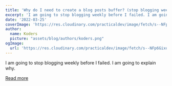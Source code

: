 ```yaml
---
title: 'Why do I need to create a blog posts buffer? (stop blogging weekly) no'
excerpt: 'I am going to stop blogging weekly before I failed. I am going to explain why.'
date: '2022-03-25'
coverImage: 'https://res.cloudinary.com/practicaldev/image/fetch/s--NFp6Gixo--/c_imagga_scale,f_auto,fl_progressive,h_420,q_auto,w_1000/https://dev-to-uploads.s3.amazonaws.com/uploads/articles/bp8atlmv5g2n81bmugvt.jpeg'
author:
  name: Koders
  picture: "assets/blog/authors/koders.png"
ogImage:
  url: 'https://res.cloudinary.com/practicaldev/image/fetch/s--NFp6Gixo--/c_imagga_scale,f_auto,fl_progressive,h_420,q_auto,w_1000/https://dev-to-uploads.s3.amazonaws.com/uploads/articles/bp8atlmv5g2n81bmugvt.jpeg'
---
```


I am going to stop blogging weekly before I failed. I am going to explain why.

[Read more](https://dev.to/renanfranca/why-do-i-need-to-create-a-blog-posts-buffer-stop-blogging-weekly-no-59an)
